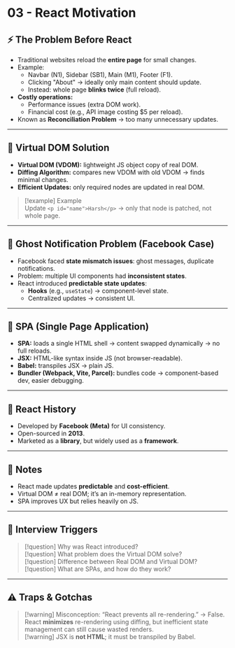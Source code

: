 # 03 - React Motivation
## ⚡ The Problem Before React
- Traditional websites reload the **entire page** for small changes.
- Example:
    - Navbar (N1), Sidebar (SB1), Main (M1), Footer (F1).
    - Clicking "About" → ideally only main content should update.
    - Instead: whole page **blinks twice** (full reload).
- **Costly operations:**
    - Performance issues (extra DOM work).
    - Financial cost (e.g., API image costing $5 per reload).
- Known as **Reconciliation Problem** → too many unnecessary updates.  
---
## 🌳 Virtual DOM Solution
- **Virtual DOM (VDOM):** lightweight JS object copy of real DOM.
- **Diffing Algorithm:** compares new VDOM with old VDOM → finds minimal changes.
- **Efficient Updates:** only required nodes are updated in real DOM.
> [!example] Example  
> Update `<p id="name">Harsh</p>` → only that node is patched, not whole page.
 
---
## 📌 Ghost Notification Problem (Facebook Case)
- Facebook faced **state mismatch issues**: ghost messages, duplicate notifications.
- Problem: multiple UI components had **inconsistent states**.
- React introduced **predictable state updates**:  
    - **Hooks** (e.g., `useState`) → component-level state.        
    - Centralized updates → consistent UI.
---
## 📄 SPA (Single Page Application)
- **SPA:** loads a single HTML shell → content swapped dynamically → no full reloads.    
- **JSX:** HTML-like syntax inside JS (not browser-readable).    
- **Babel:** transpiles JSX → plain JS.    
- **Bundler (Webpack, Vite, Parcel):** bundles code → component-based dev, easier debugging.
---
## 📖 React History
- Developed by **Facebook (Meta)** for UI consistency.
- Open-sourced in **2013**. 
- Marketed as a **library**, but widely used as a **framework**. 
---
## 📝 Notes
- React made updates **predictable** and **cost-efficient**. 
- Virtual DOM ≠ real DOM; it’s an in-memory representation.
- SPA improves UX but relies heavily on JS.   
---
## 🎯 Interview Triggers
> [!question] Why was React introduced?  
> [!question] What problem does the Virtual DOM solve?  
> [!question] Difference between Real DOM and Virtual DOM?  
> [!question] What are SPAs, and how do they work?
---
## ⚠️ Traps & Gotchas
> [!warning] Misconception: “React prevents all re-rendering.” → False. React **minimizes** re-rendering using diffing, but inefficient state management can still cause wasted renders.  
> [!warning] JSX is **not HTML**; it must be transpiled by Babel.


